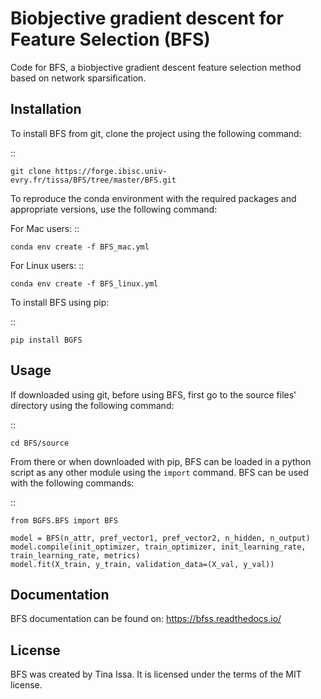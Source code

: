 Biobjective gradient descent for Feature Selection (BFS)
==========================================================

Code for BFS, a biobjective gradient descent feature selection method based on network sparsification. 

Installation
--------------
To install BFS from git, clone the project using the following command: 

::

    git clone https://forge.ibisc.univ-evry.fr/tissa/BFS/tree/master/BFS.git

To reproduce the conda environment with the required packages and appropriate versions,
use the following command: 

For Mac users: 
::

    conda env create -f BFS_mac.yml

For Linux users:
::

    conda env create -f BFS_linux.yml


To install BFS using pip:

:: 

    pip install BGFS

Usage
------
If downloaded using git, before using BFS, first go to the source files' directory using the following command:

::

    cd BFS/source


From there or when downloaded with pip, BFS can be loaded in a python script as any other module using the ``import`` command.
BFS can be used with the following commands:

::

    from BGFS.BFS import BFS

    model = BFS(n_attr, pref_vector1, pref_vector2, n_hidden, n_output)
    model.compile(init_optimizer, train_optimizer, init_learning_rate, train_learning_rate, metrics)
    model.fit(X_train, y_train, validation_data=(X_val, y_val))


Documentation
---------------
BFS documentation can be found on: https://bfss.readthedocs.io/

License
--------
BFS was created by Tina Issa. It is licensed under the terms
of the MIT license.

